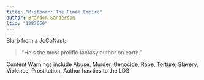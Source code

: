 ```yaml
---
title: "Mistborn: The Final Empire"
author: Brandon Sanderson
ltid: "1287660"
---
```


Blurb from a JoCoNaut:

> "He's the most prolific fantasy author on earth."

Content Warnings include Abuse, Murder, Genocide, Rape, Torture, Slavery,
Violence, Prostitution, Author has ties to the LDS
